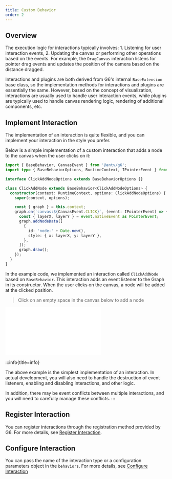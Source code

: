 ```yaml
---
title: Custom Behavior
order: 2
---
```


## Overview

The execution logic for interactions typically involves: 1. Listening for user interaction events, 2. Updating the canvas or performing other operations based on the events. For example, the `DragCanvas` interaction listens for pointer drag events and updates the position of the camera based on the distance dragged.

Interactions and plugins are both derived from G6's internal `BaseExtension` base class, so the implementation methods for interactions and plugins are essentially the same. However, based on the concept of visualization, interactions are usually used to handle user interaction events, while plugins are typically used to handle canvas rendering logic, rendering of additional components, etc.

## Implement Interaction

The implementation of an interaction is quite flexible, and you can implement your interaction in the style you prefer.

Below is a simple implementation of a custom interaction that adds a node to the canvas when the user clicks on it:

```typescript
import { BaseBehavior, CanvasEvent } from '@antv/g6';
import type { BaseBehaviorOptions, RuntimeContext, IPointerEvent } from '@antv/g6';

interface ClickAddNodeOptions extends BaseBehaviorOptions {}

class ClickAddNode extends BaseBehavior<ClickAddNodeOptions> {
  constructor(context: RuntimeContext, options: ClickAddNodeOptions) {
    super(context, options);

    const { graph } = this.context;
    graph.on(`canvas:${CanvasEvent.CLICK}`, (event: IPointerEvent) => {
      const { layerX, layerY } = event.nativeEvent as PointerEvent;
      graph.addNodeData([
        {
          id: 'node-' + Date.now(),
          style: { x: layerX, y: layerY },
        },
      ]);
      graph.draw();
    });
  }
}
```

In the example code, we implemented an interaction called `ClickAddNode` based on `BaseBehavior`. This interaction adds an event listener to the Graph in its constructor. When the user clicks on the canvas, a node will be added at the clicked position.

> Click on an empty space in the canvas below to add a node

<embed src="@/docs/manual/custom-extension-common/behavior/implement-interactions.md"></embed>

:::info{title=info}

The above example is the simplest implementation of an interaction. In actual development, you will also need to handle the destruction of event listeners, enabling and disabling interactions, and other logic.

In addition, there may be event conflicts between multiple interactions, and you will need to carefully manage these conflicts.
:::

## Register Interaction

You can register interactions through the registration method provided by G6. For more details, see [Register Interaction](/en/manual/core-concept/behavior#register-interaction).

## Configure Interaction

You can pass the name of the interaction type or a configuration parameters object in the `behaviors`. For more details, see [Configure Interaction](/en/manual/core-concept/behavior#configure-interaction)
